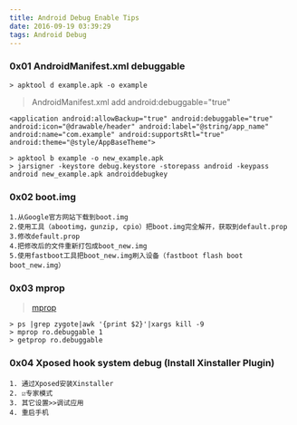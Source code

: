```yaml
---
title: Android Debug Enable Tips
date: 2016-09-19 03:39:29
tags: Android Debug
---
```


### 0x01 AndroidManifest.xml debuggable

```
> apktool d example.apk -o example
```
> AndroidManifest.xml add android:debuggable="true"

```
<application android:allowBackup="true" android:debuggable="true" android:icon="@drawable/header" android:label="@string/app_name" android:name="com.example" android:supportsRtl="true" android:theme="@style/AppBaseTheme">
```
```
> apktool b example -o new_example.apk
> jarsigner -keystore debug.keystore -storepass android -keypass android new_example.apk androiddebugkey
```


### 0x02 boot.img

```
1.从Google官方网站下载到boot.img
2.使用工具（abootimg，gunzip, cpio）把boot.img完全解开，获取到default.prop
3.修改default.prop
4.把修改后的文件重新打包成boot_new.img
5.使用fastboot工具把boot_new.img刷入设备（fastboot flash boot boot_new.img）
```
### 0x03 mprop
> [mprop](https://blog.safebuff.com/upload/mprop)

```
> ps |grep zygote|awk '{print $2}'|xargs kill -9
> mprop ro.debuggable 1
> getprop ro.debuggable
```
### 0x04 Xposed hook system debug (Install Xinstaller Plugin)

```
1. 通过Xposed安装Xinstaller
2. ☑️专家模式
3. 其它设置>>调试应用
4. 重启手机
```